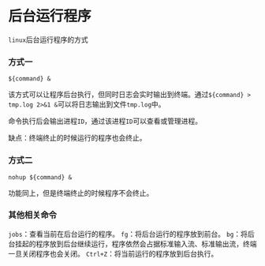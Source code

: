 # 后台运行程序


`linux`后台运行程序的方式

### 方式一

`${command} &`

该方式可以让程序后台执行，但同时日志会实时输出到终端。通过`${command} > tmp.log 2>&1 &`可以将日志输出到文件`tmp.log`中。

命令执行后会输出进程`ID`，通过该进程`ID`可以查看或管理进程。

缺点：终端终止的时候运行的程序也会终止。


### 方式二

`nohup ${command} &`

功能同上，但是终端终止的时候程序不会终止。


### 其他相关命令

`jobs`：查看当前在后台运行的程序。
`fg`：将后台运行的程序放到前台。
`bg`：将后台挂起的程序放到后台继续运行，程序依然会占据标准输入流、标准输出流，终端一旦关闭程序也会关闭。
`Ctrl+Z`：将当前运行的程序放到后台执行。
